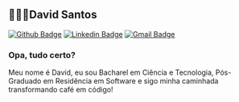 ## 👨🏻‍💻David Santos
[![Github Badge](https://img.shields.io/badge/-Github-000?style=flat-square&logo=Github&logoColor=white&link=https://github.com/dvdnotfound)](https://github.com/dvdnotfound)
[![Linkedin Badge](https://img.shields.io/badge/-LinkedIn-blue?style=flat-square&logo=Linkedin&logoColor=white&link=https://www.linkedin.com/in/david-santos-a482041b2/)](https://www.linkedin.com/in/david-santos-a482041b2/)
[![Gmail Badge](https://img.shields.io/badge/-Gmail-c14438?style=flat-square&logo=Gmail&logoColor=white&link=mailto:contato.dvdsantos@gmail.com)](mailto:contato.dvdsantos@gmail.com)
### Opa, tudo certo?
Meu nome é David, eu sou Bacharel em Ciência e Tecnologia, Pós-Graduado em Residência em Software e sigo minha caminhada transformando café em código!
